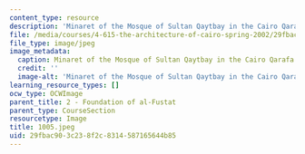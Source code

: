 ```yaml
---
content_type: resource
description: 'Minaret of the Mosque of Sultan Qaytbay in the Cairo Qarafa. '
file: /media/courses/4-615-the-architecture-of-cairo-spring-2002/29fbac903c238f2c8314587165644b85_1005.jpeg
file_type: image/jpeg
image_metadata:
  caption: Minaret of the Mosque of Sultan Qaytbay in the Cairo Qarafa.
  credit: ''
  image-alt: 'Minaret of the Mosque of Sultan Qaytbay in the Cairo Qarafa. '
learning_resource_types: []
ocw_type: OCWImage
parent_title: 2 - Foundation of al-Fustat
parent_type: CourseSection
resourcetype: Image
title: 1005.jpeg
uid: 29fbac90-3c23-8f2c-8314-587165644b85
---
```

